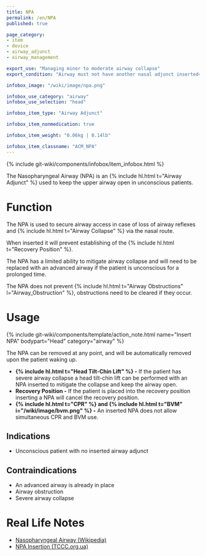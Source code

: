 ```yaml
---
title: NPA
permalink: /en/NPA
published: true

page_category:
- item
- device
- airway_adjunct
- airway_management

export_use: "Managing minor to moderate airway collapse"
export_condition: "Airway must not have another nasal adjunct inserted<br>Airway must be clear of obstructions"

infobox_image: "/wiki/image/npa.png"

infobox_use_category: "airway"
infobox_use_selection: "head"

infobox_item_type: "Airway Adjunct"

infobox_item_nonmedication: true

infobox_item_weight: "0.06kg | 0.14lb"

infobox_item_classname: "ACM_NPA"
---
```


{% include git-wiki/components/infobox/item_infobox.html %}

The Nasopharyngeal Airway (NPA) is an {% include hl.html t="Airway Adjunct" %} used to keep the upper airway open in unconscious patients.

# Function
The NPA is used to secure airway access in case of loss of airway reflexes and {% include hl.html t="Airway Collapse" %} via the nasal route.

When inserted it will prevent establishing of the {% include hl.html t="Recovery Position" %}.

The NPA has a limited ability to mitigate airway collapse and will need to be replaced with an advanced airway if the patient is unconscious for a prolonged time.

The NPA does not prevent {% include hl.html t="Airway Obstructions" l="Airway_Obstruction" %}, obstructions need to be cleared if they occur.

# Usage
{% include git-wiki/components/template/action_note.html name="Insert NPA" bodypart="Head" category="airway" %}

The NPA can be removed at any point, and will be automatically removed upon the patient waking up.
- **{% include hl.html t="Head Tilt-Chin Lift" %} -** If the patient has severe airway collapse a head tilt-chin lift can be performed with an NPA inserted to mitigate the collapse and keep the airway open.
- **Recovery Position -** If the patient is placed into the recovery position inserting a NPA will cancel the recovery position.
- **{% include hl.html t="CPR" %} and {% include hl.html t="BVM" i="/wiki/image/bvm.png" %} -** An inserted NPA does not allow simultaneous CPR and BVM use.

## Indications
- Unconscious patient with no inserted airway adjunct

## Contraindications
- An advanced airway is already in place
- Airway obstruction
- Severe airway collapse

# Real Life Notes
- [Nasopharyngeal Airway (Wikipedia)](https://en.wikipedia.org/wiki/Nasopharyngeal_airway)
- [NPA Insertion (TCCC.org.ua)](https://tccc.org.ua/en/guide/nasopharyngeal-airway-insertion)